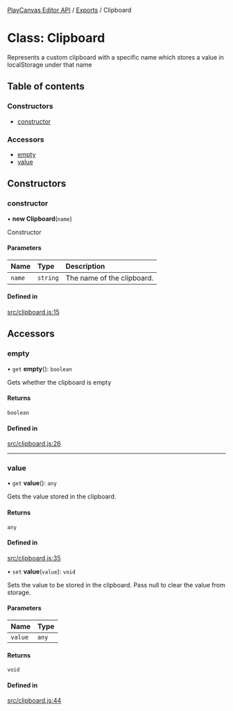 [PlayCanvas Editor API](../README.md) / [Exports](../modules.md) / Clipboard

# Class: Clipboard

Represents a custom clipboard with a specific name
which stores a value in localStorage under that name

## Table of contents

### Constructors

- [constructor](Clipboard.md#constructor)

### Accessors

- [empty](Clipboard.md#empty)
- [value](Clipboard.md#value)

## Constructors

### constructor

• **new Clipboard**(`name`)

Constructor

#### Parameters

| Name | Type | Description |
| :------ | :------ | :------ |
| `name` | `string` | The name of the clipboard. |

#### Defined in

[src/clipboard.js:15](https://github.com/leonidaspir/editor-api/blob/6fe85a4/src/clipboard.js#L15)

## Accessors

### empty

• `get` **empty**(): `boolean`

Gets whether the clipboard is empty

#### Returns

`boolean`

#### Defined in

[src/clipboard.js:26](https://github.com/leonidaspir/editor-api/blob/6fe85a4/src/clipboard.js#L26)

___

### value

• `get` **value**(): `any`

Gets the value stored in the clipboard.

#### Returns

`any`

#### Defined in

[src/clipboard.js:35](https://github.com/leonidaspir/editor-api/blob/6fe85a4/src/clipboard.js#L35)

• `set` **value**(`value`): `void`

Sets the value to be stored in the clipboard. Pass null to clear the value from storage.

#### Parameters

| Name | Type |
| :------ | :------ |
| `value` | `any` |

#### Returns

`void`

#### Defined in

[src/clipboard.js:44](https://github.com/leonidaspir/editor-api/blob/6fe85a4/src/clipboard.js#L44)
